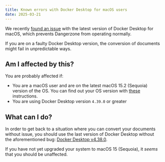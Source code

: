 ```yaml
---
title: Known errors with Docker Desktop for macOS users
date: 2025-03-21
---
```


We recently [found an
issue](https://github.com/freedomofpress/dangerzone/issues/1101) with the latest
version of Docker Desktop for macOS, which prevents Dangerzone from operating
normally.

If you are on a faulty Docker Desktop version, the conversion of documents might
fail in unpredictable ways.

## Am I affected by this?

You are probably affected if:

* You are a macOS user and are on the latest macOS 15.2 (Sequoia) version of the
  OS. You can find out your OS version with
  [these](https://support.apple.com/en-us/109033) instructions.
* You are using Docker Desktop version `4.39.0` or greater

## What can I do?

In order to get back to a situation where you can convert your
documents without issue, you should use the last version of Docker
Desktop without the aforementioned bug:
[Docker Desktop v4.38.0](https://docs.docker.com/desktop/release-notes/#4380).

If you have not yet upgraded your system to macOS 15 (Sequoia), it *seems* that
you should be unaffected.
